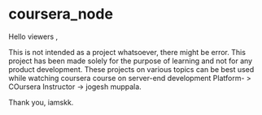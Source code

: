 # coursera_node

Hello viewers ,

This is not intended as a project whatsoever, there might be error.
This project has been made solely for the purpose of learning and not for any product development.
These projects on various topics can be best used while watching coursera course on server-end development 
Platform- > COursera
Instructor -> jogesh muppala.


Thank you,
iamskk.
